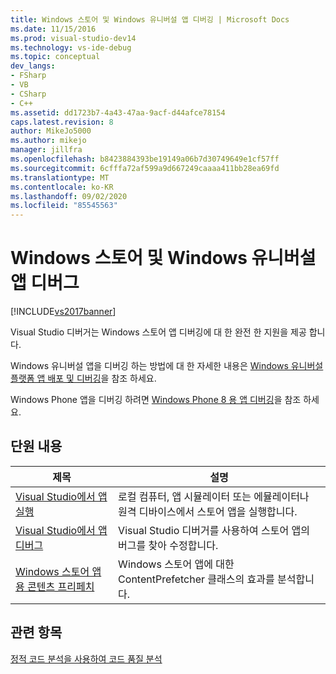 ```yaml
---
title: Windows 스토어 및 Windows 유니버설 앱 디버깅 | Microsoft Docs
ms.date: 11/15/2016
ms.prod: visual-studio-dev14
ms.technology: vs-ide-debug
ms.topic: conceptual
dev_langs:
- FSharp
- VB
- CSharp
- C++
ms.assetid: dd1723b7-4a43-47aa-9acf-d44afce78154
caps.latest.revision: 8
author: MikeJo5000
ms.author: mikejo
manager: jillfra
ms.openlocfilehash: b8423884393be19149a06b7d30749649e1cf57ff
ms.sourcegitcommit: 6cfffa72af599a9d667249caaaa411bb28ea69fd
ms.translationtype: MT
ms.contentlocale: ko-KR
ms.lasthandoff: 09/02/2020
ms.locfileid: "85545563"
---
```

# <a name="debugging-windows-store-and-windows-universal-apps"></a>Windows 스토어 및 Windows 유니버설 앱 디버그
[!INCLUDE[vs2017banner](../includes/vs2017banner.md)]

Visual Studio 디버거는 Windows 스토어 앱 디버깅에 대 한 완전 한 지원을 제공 합니다.  
  
 Windows 유니버설 앱을 디버깅 하는 방법에 대 한 자세한 내용은 [Windows 유니버설 플랫폼 앱 배포 및 디버깅](https://msdn.microsoft.com/library/windows/apps/mt613243.aspx)을 참조 하세요.  
  
 Windows Phone 앱을 디버깅 하려면 [Windows Phone 8 용 앱 디버깅](https://msdn.microsoft.com/library/windows/apps/ff402572\(v=vs.105\).aspx)을 참조 하세요.  
  
## <a name="in-this-section"></a>단원 내용  
  
|제목|설명|  
|-|-|  
|[Visual Studio에서 앱 실행](../debugger/run-store-apps-from-visual-studio.md)|로컬 컴퓨터, 앱 시뮬레이터 또는 에뮬레이터나 원격 디바이스에서 스토어 앱을 실행합니다.|  
|[Visual Studio에서 앱 디버그](../debugger/debug-store-apps-in-visual-studio.md)|Visual Studio 디버거를 사용하여 스토어 앱의 버그를 찾아 수정합니다.|  
|[Windows 스토어 앱용 콘텐츠 프리페치](../debugger/prefetch-content-for-windows-store-apps.md)|Windows 스토어 앱에 대한 ContentPrefetcher 클래스의 효과를 분석합니다.|  
  
## <a name="see-also"></a>관련 항목  
 [정적 코드 분석을 사용하여 코드 품질 분석](../test/analyze-the-code-quality-of-store-apps-using-visual-studio-static-code-analysis.md)
